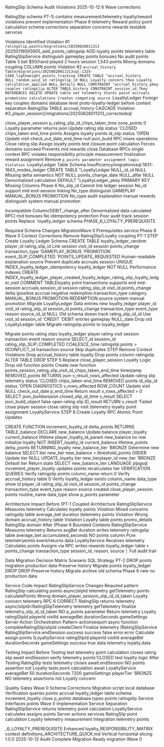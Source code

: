 RatingSlip Schema Audit Violations 2025-10-12 6 Wave corrections

RatingSlip schema PT-1) contains measurement/telemetry loyalty/reward violations prevent implementation Phase 6 telemetry Reward policy point calculation schema corrections separation concerns rewards testable services

Violations Identified Violation #1 `ratingslip.points/migrations/20250828011313 `20250116093905_add_points_ratingslip ADD loyalty points telemetry table RatingSlipService distinguish gameplay points bonuses No audit points Table 5 bet $50/hand played 2 hours session 1,543 points Mixing domains coupling COLUMN points Violation #2 `accrual_history Table/migrations/20250828011313sql:1325-1349_lightweight_points_tracking CREATE TABLE "accrual_history NULL_random_uuid_id ratingslip_id NULL Loyalty concern_theo Loyalty calculation_applied NULL_details NULL CONSTRAINT "accrual_history_pkey couples ratingslip ALTER TABLE_history CONSTRAINT_session_id_fkey REFERENCES DELETE UPDATE table not telemetry Stores point accruals promotions calculations Creates competing source `LoyaltyLedger Foreign key couples domains database level proto-loyalty-ledger before context separation RatingSlip TABLE accrual_history CASCADE Violation #3_player_session()/migrations/20250828011313_correctedsql

close_player_session p_rating_slip_id_chips_taken_time zone_points 0 Loyalty parameter returns json Update rating slip status 'CLOSED chips_taken end_time points Assigns loyalty points id_slip status 'OPEN Update visit check_out_date_end_time null json_build RPC mixes operations Close rating slip Assign loyalty points test closure point calculation Forces domains succeed Prevents mid rewards close Database RPCs single context RPC violates responsibility principle measurement finalization reward assignment Remove `p_points parameter assignment logic Violation `LoyaltyLedger Table Schema Insufficiency/migrationssql:1831-1843_modes_ledger CREATE TABLE "LoyaltyLedger NULL_id_id NULL Missing delta semantics NOT NULL points_change_date NULL_after NULL Denormalized calculation DEFAULT "LoyaltyLedger_pkey PRIMARY KEY Missing Columns Phase 6 No_slip_id Cannot link ledger session No_id support mid end-session linking No_type distinguish GAMEPLAY MANUAL_BONUS PROMOTION No_type audit explanation manual rewards distinguish system manual promotion

Incompatible Column/DEBIT_change_after Denormalized data calculated RPC( mid bonuses No idempotency protection Poor audit track session points Replace `loyalty_ledger schema PHASE_6_LOYALTY_PREREQUISITE

Required Schema Changes MigrationWave 0 Prerequisites service Phase 6 Wave 0 Context Corrections Remove RatingSlip/Loyalty coupling PT-1 STEP Create Loyalty Ledger Schema CREATE TABLE loyalty_ledger_random player_id rating_slip_id Link session visit_id session points_change transaction_type 'GAMEPLAY_BONUS 'PROMOTION event_SLIP_COMPLETED 'POINTS_UPDATE_REQUESTED Human-readable explanation source Prevent duplicate accruals session UNIQUE INDEX_loyalty_ledger_idempotency loyalty_ledger NOT NULL Performance indexes CREATE INDEX_loyalty_ledger_player_created_loyalty_ledger_rating_slip_loyalty_ledger_visit COMMENT TABLEloyalty point transactions supports end mid-session accruals.session_id session rating_slip_id visit_id.points_change delta (positive accrual negative redemption.transaction_type category MANUAL_BONUS PROMOTION REDEMPTION.source system manual promotion Migrate LoyaltyLedger Data entries new loyalty_ledger player_id visit_id rating_slip_id session_id points_change transaction_type event_type reason source_id_id NULL Old schema doesn track rating_slip_id_id Use visit_id session_id 'CREDIT 'DEBIT entries gameplay NULL_date Drop old LoyaltyLedger table Migrate ratingslip.points to loyalty_ledger

Migrate points rating slips loyalty_ledger player rating visit session transaction event reason source SELECT_id session_id rating_slip_SLIP_COMPLETED COALESCE_time ratingslip.points > 0CONFLICT_id transaction source Skip duplicates STEP Remove Context Violations Drop accrual_history table loyalty Drop points column ratingslip ALTER TABLE DROP STEP 5 Replace close_player_session Loyalty Logic Drop old function points Create new function points_session_rating_slip_visit_id_chips_taken_end_time timestamp REMOVED_points RETURNS json v_result_rows_affected Update rating slip telemetry status 'CLOSED chips_taken end_time REMOVED points id_slip_id status 'OPEN DIAGNOSTICS v_rows_affected ROW_COUNT Update visit NULL check_out_date p_end_time Return result v_rows_affected > 0 SELECT json_buildsession closed_slip_id_time v_result SELECT json_build_object false open rating slip ID_result RETURN v_result 'Failed close player session close rating slip visit (telemetry loyalty point assignment LoyaltyService STEP 6 Create Loyalty RPC Atomic Point Updates

CREATE FUNCTION increment_loyalty_id delta_points RETURNS TABLE_balance DECLARE new_balance Update balance player_loyalty current_balance lifetime player_loyalty_id_param new_balance no row initialize loyalty NOT INSERT_loyalty_id current_balance lifetime_points delta_points RETURNING_loyalty new_balance_tier 'BRONZE Determine new balance SELECT.tier new_tier new_balance >.threshold_points ORDER Update tier NULL UPDATE_loyalty tier new_tierplayer_id new_tier 'BRONZE Default tier Return state SELECT new_balance_tier LANGUAGE plpgsql increment_player_loyalty updates points recalculates tier VERIFICATION QUERIES Verify ratingslip points column_name return 0 Verify accrual_history table 0 Verify loyalty_ledger exists column_name data_type show id player_id rating_slip_id visit_id session_id points_change transaction_type event_type reason source created close_player_session points routine_name data_type show p_points parameter

Architecture Impact Before (PT-1 Coupled Architecture RatingSlipService Measures telemetry Calculates loyalty points Violation Mixed concerns ratingslip table average_bet duration (telemetry points Violation Wrong domain accrual_history table Violation Loyalty table points promo_details RatingSlip domain After (Phase 6 Bounded Contexts RatingSlipService Measures telemetry Returns avgBet duration writes telemetry ratingslip table average_bet accumulated_seconds NO points column Pure telemetryemits event/returns data LoyaltyService Receives telemetry Calculates points Assigns via RPC writes rewards loyalty_ledger table • points_change transaction_type session_id, reason, source │ Full audit trail

Data Migration Decision Matrix Scenario SQL Strategy PT-2 DROP points migration production data Preserve history Migrate points loyalty_ledger DROP DROP Preserve history Migrate archive old schema Phase 6 new no production data

Service Code Impact RatingSlipService Changes Required pattern RatingSlip calculating points async(slipId telemetry getTelemetry points calculatePoints Wrong domain_player_session_slip_id_id_taken Loyalty concern telemetry RPC 6 CORRECT RatingSlip returns telemetry async(slipId<RatingSlipTelemetry telemetry getTelemetry finalize telemetry_slip_id_id_taken NO p_points parameter Return telemetry Loyalty ratingSlipId playerId visitId averageBet durationSeconds gameSettings Server Action Orchestration Pattern-actionsexport async function completeRatingSlip(slipId createClient Finalize telemetry (RatingSlipService RatingSlipService.endSession.success success false error.error Calculate assign points (LoyaltyService ratingSlipId playerId visitId averageBet durationSeconds gameSettings success true data telemetry loyalty.data

Testing Impact Before Testing test telemetry point calculation closes rating slip await endSession verify telemetry points'CLOSED test loyalty logic After Testing RatingSlip tests telemetry closes await.endSession NO points assertion not Loyalty tests point calculation await LoyaltyService averageBet 50 durationSeconds 7200 gameSettings playerTier 'BRONZE NO telemetry assertions not Loyalty concern

Quality Gates Wave 0 Schema Corrections Migration script local database Verification queries points accrual loyalty_ledger table schema increment_loyalty close p_points database.types points ratingslip Service interfaces points Wave 0 Implementation Service Separation RatingSlipService returns telemetry point calculation LoyaltyService calculates assigns points Server actions services RatingSlip point calculation Loyalty telemetry measurement Integration telemetry points

\_6_LOYALTY_PREREQUISITE Enhanced loyalty_RESPONSIBILITY_MATRIX context definitions_ARCHITECTURE_QUICK.md Vertical horizontal slicing 1.0.0 2025-10-12 Audit Complete Migration Ready migration Wave 0
